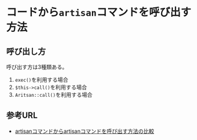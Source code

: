 # コードから`artisan`コマンドを呼び出す方法

## 呼び出し方
呼び出す方は3種類ある。
1. `exec()`を利用する場合
2. `$this->call()`を利用する場合
3. `Aritsan::call()`を利用する場合

## 参考URL
- [artisanコマンドからartisanコマンドを呼び出す方法の比較](https://qiita.com/orange634nty/items/9cbcc5cbe9174966a74b)
